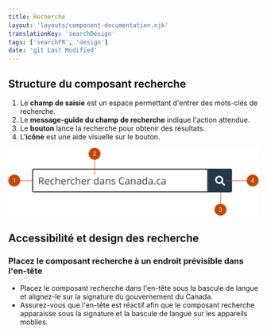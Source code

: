 ```yaml
---
title: Recherche
layout: 'layouts/component-documentation.njk'
translationKey: 'searchDesign'
tags: ['searchFR', 'design']
date: 'git Last Modified'
---
```


## Structure du composant recherche

<ol class="anatomy-list">
  <li>Le <strong>champ de saisie</strong> est un espace permettant d'entrer des mots-clés de recherche.</li>
  <li>Le <strong>message-guide du champ de recherche</strong> indique l'action attendue.</li>
  <li>Le <strong>bouton</strong> lance la recherche pour obtenir des résultats.</li>
  <li>L'<strong>icône</strong> est une aide visuelle sur le bouton.</li>
</ol>

<img class="b-sm b-default p-300" src="/images/fr/components/anatomy/gcds-search-anatomy.svg" alt="Image montrant la structure du composant recherche avec des chiffres pointant vers les parties individuelles du composant." />

## Accessibilité et design des recherche

### Placez le composant recherche à un endroit prévisible dans l'en-tête

- Placez le composant recherche dans l'<gcds-link href="{{ links.header }}">en-tête</gcds-link> sous la bascule de langue et alignez-le sur la <gcds-link href="{{ links.signature }}">signature du gouvernement du Canada</gcds-link>.
- Assurez-vous que l'en-tête est réactif afin que le composant recherche apparaisse sous la signature et la bascule de langue sur les appareils mobiles.
